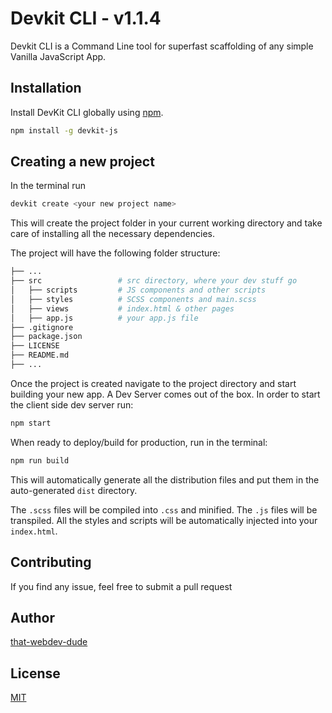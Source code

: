 # Devkit CLI - v1.1.4

<!-- <p align="center">
  <img src="logo.png" />
</p> -->

Devkit CLI is a Command Line tool for superfast scaffolding of any simple Vanilla JavaScript App.

## Installation

Install DevKit CLI globally using [npm](https://www.npmjs.com/package/devkit-js).

```bash
npm install -g devkit-js
```

## Creating a new project

In the terminal run

```bash
devkit create <your new project name>
```

This will create the project folder in your current working directory and take care of installing all the necessary dependencies.

The project will have the following folder structure:

```bash
├── ...
├── src                 # src directory, where your dev stuff go
│   ├── scripts         # JS components and other scripts
│   ├── styles          # SCSS components and main.scss
│   ├── views           # index.html & other pages
│   ├── app.js          # your app.js file
├── .gitignore
├── package.json
├── LICENSE
├── README.md
├── ...
```

Once the project is created navigate to the project directory and start building your new app. A Dev Server comes out of the box. In order to start the client side dev server run:

```bash
npm start
```

When ready to deploy/build for production, run in the terminal:

```bash
npm run build
```

This will automatically generate all the distribution files and put them in the auto-generated `dist` directory.

The `.scss` files will be compiled into `.css` and minified. The `.js` files will be transpiled.
All the styles and scripts will be automatically injected into your `index.html`.

## Contributing

If you find any issue, feel free to submit a pull request

## Author

[that-webdev-dude](https://github.com/that-webdev-dude)

## License

[MIT](https://github.com/iClusterDev/JS-Devkit-CLI/blob/main/LICENSE)
